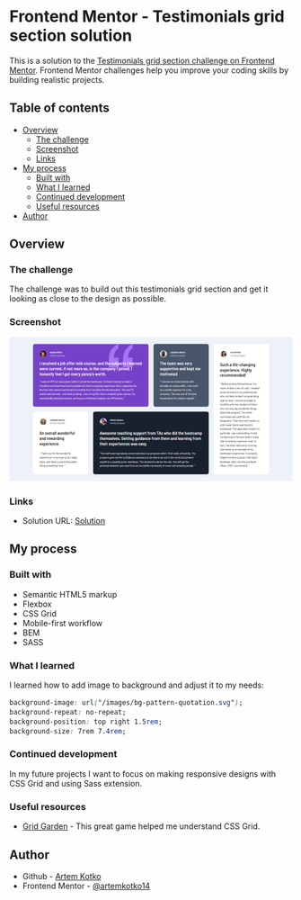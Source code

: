 # Frontend Mentor - Testimonials grid section solution

This is a solution to the [Testimonials grid section challenge on Frontend Mentor](https://www.frontendmentor.io/challenges/testimonials-grid-section-Nnw6J7Un7). Frontend Mentor challenges help you improve your coding skills by building realistic projects.

## Table of contents

- [Overview](#overview)
  - [The challenge](#the-challenge)
  - [Screenshot](#screenshot)
  - [Links](#links)
- [My process](#my-process)
  - [Built with](#built-with)
  - [What I learned](#what-i-learned)
  - [Continued development](#continued-development)
  - [Useful resources](#useful-resources)
- [Author](#author)

## Overview

### The challenge

The challenge was to build out this testimonials grid section and get it looking as close to the design as possible.

### Screenshot

![](./solution.png)

### Links

- Solution URL: [Solution](https://artemkotko14.github.io/testimonials_grid_section/)

## My process

### Built with

- Semantic HTML5 markup
- Flexbox
- CSS Grid
- Mobile-first workflow
- BEM
- SASS

### What I learned

I learned how to add image to background and adjust it to my needs:

```css
background-image: url("/images/bg-pattern-quotation.svg");
background-repeat: no-repeat;
background-position: top right 1.5rem;
background-size: 7rem 7.4rem;
```

### Continued development

In my future projects I want to focus on making responsive designs with CSS Grid and using Sass extension.

### Useful resources

- [Grid Garden](cssgridgarden.com) - This great game helped me understand CSS Grid.

## Author

- Github - [Artem Kotko](https://github.com/artemkotko14)
- Frontend Mentor - [@artemkotko14](https://www.frontendmentor.io/profile/artemkotko14)
